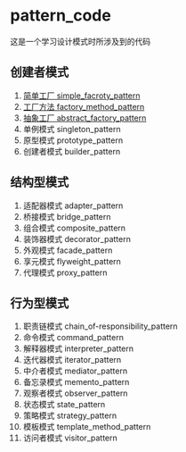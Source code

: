 # pattern_code
这是一个学习设计模式时所涉及到的代码

## 创建者模式

1. [简单工厂 simple_facroty_pattern](https://github.com/dong4j/pattern_code/blob/master/simple_factory_pattern/simple_factory_pattern.md)
2. [工厂方法 factory_method_pattern](https://github.com/dong4j/pattern_code/blob/master/factory_method_pattern/factory_method_pattern.md)
3. [抽象工厂 abstract_factory_pattern](https://github.com/dong4j/pattern_code/blob/master/abstract_factory_pattern/abstract_factory_pattern.md) 
4. 单例模式 singleton_pattern 
5. 原型模式 prototype_pattern 
6. 创建者模式 builder_pattern 

## 结构型模式

1. 适配器模式 adapter_pattern 
2. 桥接模式 bridge_pattern 
3. 组合模式 composite_pattern
4. 装饰器模式 decorator_pattern
5. 外观模式 facade_pattern
6. 享元模式 flyweight_pattern
7. 代理模式 proxy_pattern

## 行为型模式

1. 职责链模式 chain_of-responsibility_pattern
2. 命令模式 command_pattern
3. 解释器模式 interpreter_pattern
4. 迭代器模式 iterator_pattern
5. 中介者模式 mediator_pattern
6. 备忘录模式 memento_pattern
7. 观察者模式 observer_pattern
8. 状态模式 state_pattern
9. 策略模式 strategy_pattern
10. 模板模式 template_method_pattern
11. 访问者模式 visitor_pattern


